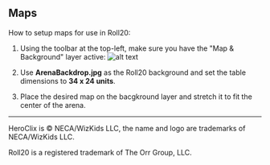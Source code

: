 ## Maps

How to setup maps for use in Roll20:

1. Using the toolbar at the top-left, make sure you have the "Map & Background" layer active: 
![alt text][logo]

2. Use **ArenaBackdrop.jpg** as the Roll20 background and set the table dimensions to **34 x 24 units**.

3. Place the desired map on the bacgkround layer and stretch it to fit the center of the arena.

---

HeroClix is © NECA/WizKids LLC, the name and logo are trademarks of NECA/WizKids LLC.

Roll20 is a registered trademark of The Orr Group, LLC.

[logo]: https://github.com/tpir/ClixArt/raw/master/Tutorial/RollMaps01.png "Roll20 View"
